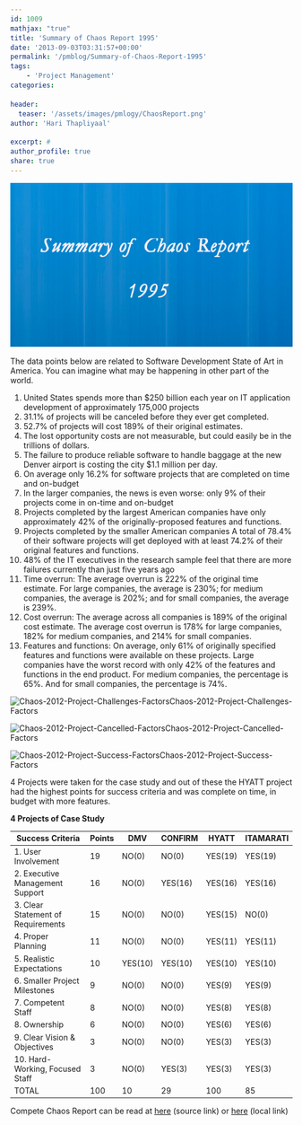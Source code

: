 ```yaml
---
id: 1009   
mathjax: "true"
title: 'Summary of Chaos Report 1995'
date: '2013-09-03T03:31:57+00:00'
permalink: '/pmblog/Summary-of-Chaos-Report-1995'
tags: 
    - 'Project Management'
categories:

header:
  teaser: '/assets/images/pmlogy/ChaosReport.png'
author: 'Hari Thapliyaal'

excerpt: #
author_profile: true
share: true
---
```

![](/assets/images/pmlogy/ChaosReport.png)

The data points below are related to Software Development State of Art in America. You can imagine what may be happening in other part of the world.

1. United States spends more than $250 billion each year on IT application development of approximately 175,000 projects
2. 31.1% of projects will be canceled before they ever get completed.
3. 52.7% of projects will cost 189% of their original estimates.
4. The lost opportunity costs are not measurable, but could easily be in the trillions of dollars.
5. The failure to produce reliable software to handle baggage at the new Denver airport is costing the city $1.1 million per day.
6. On average only 16.2% for software projects that are completed on time and on-budget
7. In the larger companies, the news is even worse: only 9% of their projects come in on-time and on-budget
8. Projects completed by the largest American companies have only approximately 42% of the originally-proposed features and functions.
9. Projects completed by the smaller American companies A total of 78.4% of their software projects will get deployed with at least 74.2% of their original features and functions.
10. 48% of the IT executives in the research sample feel that there are more failures currently than just five years ago
11. Time overrun: The average overrun is 222% of the original time estimate. For large companies, the average is 230%; for medium companies, the average is 202%; and for small companies, the average is 239%.
12. Cost overrun: The average across all companies is 189% of the original cost estimate. The average cost overrun is 178% for large companies, 182% for medium companies, and 214% for small companies.
13. Features and functions: On average, only 61% of originally specified features and functions were available on these projects. Large companies have the worst record with only 42% of the features and functions in the end product. For medium companies, the percentage is 65%. And for small companies, the percentage is 74%.

![Chaos-2012-Project-Challenges-Factors](/assets/images/pmlogy/Chaos-2012-Project-Challenges-Factors.jpg)Chaos-2012-Project-Challenges-Factors

![Chaos-2012-Project-Cancelled-Factors](/assets/images/pmlogy/Chaos-2012-Project-Cancelled-Factors.jpg)Chaos-2012-Project-Cancelled-Factors

![Chaos-2012-Project-Success-Factors](/assets/images/pmlogy/Chaos-2012-Project-Success-Factors.jpg)Chaos-2012-Project-Success-Factors

4 Projects were taken for the case study and out of these the HYATT project had the highest points for success criteria and was complete on time, in budget with more features.

**4 Projects of Case Study**

| **Success Criteria** | **Points** | **DMV** | **CONFIRM** | **HYATT** | **ITAMARATI** |
|---|---|---|---|---|---|
| 1. User Involvement | 19 | NO(0) | NO(0) | YES(19) | YES(19) |
| 2. Executive Management Support | 16 | NO(0) | YES(16) | YES(16) | YES(16) |
| 3. Clear Statement of Requirements | 15 | NO(0) | NO(0) | YES(15) | NO(0) |
| 4. Proper Planning | 11 | NO(0) | NO(0) | YES(11) | YES(11) |
| 5. Realistic Expectations | 10 | YES(10) | YES(10) | YES(10) | YES(10) |
| 6. Smaller Project Milestones | 9 | NO(0) | NO(0) | YES(9) | YES(9) |
| 7. Competent Staff | 8 | NO(0) | NO(0) | YES(8) | YES(8) |
| 8. Ownership | 6 | NO(0) | NO(0) | YES(6) | YES(6) |
| 9. Clear Vision &amp; Objectives | 3 | NO(0) | NO(0) | YES(3) | YES(3) |
| 10. Hard-Working, Focused Staff | 3 | NO(0) | YES(3) | YES(3) | YES(3) |
| TOTAL | 100 | 10 | 29 | 100 | 85 |

Compete Chaos Report can be read at [here](https://www.google.co.in/url?sa=t&rct=j&q=&esrc=s&source=web&cd=1&cad=rja&ved=0CCsQFjAA&url=http%3A%2F%2Fwww.csus.edu%2Findiv%2Fv%2Fvelianitis%2F161%2FChaosReport.pdf&ei=sVQlUrnbOcO_rgfLm4CYAw&usg=AFQjCNE2KVV7SX5Ad64PnQWR_95okql4pg&bvm=bv.51495398,d.bmk) (source link) or [here](/assets/docs/ChaosReport-1995.pdf) (local link)